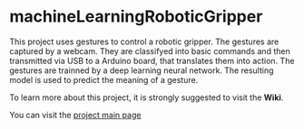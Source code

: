 # machineLearningRoboticGripper

This project uses gestures to control a robotic gripper.
The gestures are captured by a webcam. They are classifyed into basic commands and then transmitted via USB to a Arduino board, that translates them into action.
The gestures are trainned by a deep learning neural network.
The resulting model is used to predict the meaning of a gesture.

To learn more about this project, it is strongly suggested to visit the **Wiki**.

You can visit the [project main page](https://duodecimo.github.io/machineLearningRoboticGripper/)
